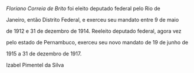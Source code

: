 

*Floriano Correia de Brito* foi eleito deputado federal pelo Rio de

Janeiro, então Distrito Federal, e exerceu seu mandato entre 9 de maio

de 1912 e 31 de dezembro de 1914. Reeleito deputado federal, agora vez

pelo estado de Pernambuco, exerceu seu novo mandato de 19 de junho de

1915 a 31 de dezembro de 1917.



Izabel Pimentel da Silva



